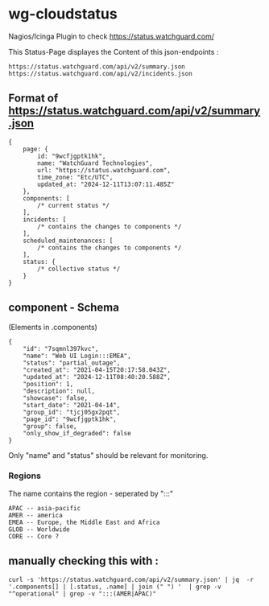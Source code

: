 # wg-cloudstatus

Nagios/Icinga Plugin to check https://status.watchguard.com/

This Status-Page displayes the Content of this json-endpoints :

    https://status.watchguard.com/api/v2/summary.json
    https://status.watchguard.com/api/v2/incidents.json

## Format of https://status.watchguard.com/api/v2/summary.json

    {
        page: {
            id: "9wcfjgptk1hk",
            name: "WatchGuard Technologies",
            url: "https://status.watchguard.com",
            time_zone: "Etc/UTC",
            updated_at: "2024-12-11T13:07:11.485Z"
        },
        components: [
            /* current status */ 
        ],
        incidents: [ 
            /* contains the changes to components */
        ],
        scheduled_maintenances: [ 
            /* contains the changes to components */
        ],
        status: {
            /* collective status */
        }
    }

## component - Schema

(Elements in .components)

    {
        "id": "7sqmnl397kvc",
        "name": "Web UI Login:::EMEA",
        "status": "partial_outage",
        "created_at": "2021-04-15T20:17:58.043Z",
        "updated_at": "2024-12-11T08:40:20.588Z",
        "position": 1,
        "description": null,
        "showcase": false,
        "start_date": "2021-04-14",
        "group_id": "tjcj05gx2pqt",
        "page_id": "9wcfjgptk1hk",
        "group": false,
        "only_show_if_degraded": false
    }

Only "name" and "status" should be relevant for monitoring.

### Regions

The name contains the region - seperated by ":::"

	APAC -- asia-pacific 
	AMER -- america
    EMEA -- Europe, the Middle East and Africa
    GLOB -- Worldwide 
    CORE -- Core ?

## manually checking this with :

    curl -s 'https://status.watchguard.com/api/v2/summary.json' | jq  -r '.components[] | [.status, .name] | join (" ") '  | grep -v "^operational" | grep -v ":::(AMER|APAC)"




